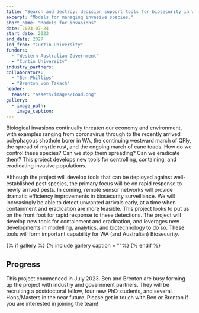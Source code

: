 ```yaml
---
title: "Search and destroy: decision support tools for biosecurity in Western Australia"
excerpt: "Models for managing invasive species."
short_name: "Models for invasions"
date: 2023-07-24
start_date: 2023
end_date: 2027
led_from: "Curtin University"
funders:
  - "Western Australian Government"
  - "Curtin University"
industry_partners:
collaborators:
  - "Ben Phillips"
  - "Brenton von Takach"
header:
  teaser: "assets/images/Toad.png"
gallery:
  - image_path: 
    image_caption: 
---
```


Biological invasions continually threaten our economy and environment, with examples ranging from coronavirus through to the recently arrived polyphagous shothole borer in WA, the continuing westward march of QFly, the spread of myrtle rust, and the ongoing march of cane toads.  How do we control these species?  Can we stop them spreading?  Can we eradicate them? This project develops new tools for controlling, containing, and eradicating invasive populations.  

Although the project will develop tools that can be deployed against well-established pest species, the primary focus will be on rapid response to newly arrived pests.  In coming, remote sensor networks will provide dramatic efficiency improvements in biosecurity surveillance.  We will increasingly be able to detect unwanted arrivals early, at a time when containment and eradication are more feasible.  This project looks to put us on the front foot for rapid response to these detections.  The project will develop new tools for containment and eradication, and leverages new developments in modelling, analytics, and biotechnology to do so.  These tools will form important capability for WA (and Australian) Biosecurity.  


{% if gallery %}
{% include gallery caption = ""%}
{% endif %}

## Progress

This project commenced in July 2023.  Ben and Brenton are busy forming up the project with industry and government partners.  They will be recruiting a postdoctoral fellow, four new PhD students, and several Hons/Masters in the near future. Please get in touch with Ben or Brenton if you are interested in joining the team!